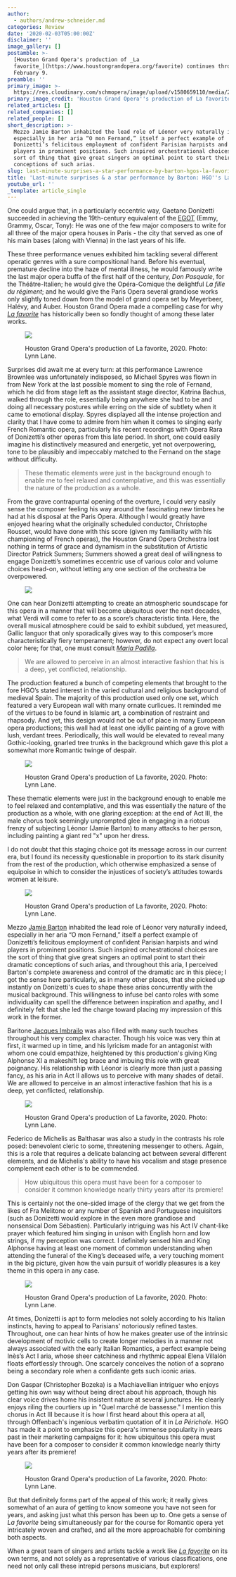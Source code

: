 ```yaml
---
author:
  - authors/andrew-schneider.md
categories: Review
date: '2020-02-03T05:00:00Z'
disclaimer: ''
image_gallery: []
postamble: >-
  [Houston Grand Opera's production of _La
  favorite_](https://www.houstongrandopera.org/favorite) continues through
  February 9.
preamble: ''
primary_image: >-
  https://res.cloudinary.com/schmopera/image/upload/v1580659110/media/2020/02/sqHGO-LaFavorite-2020-OrchestraDressRehearsal-PhotographerLynnLane-206_bl4hwm.jpg
primary_image_credit: 'Houston Grand Opera''s production of La favorite, 2020. Photo: Lynn Lane.'
related_articles: []
related_companies: []
related_people: []
short_description: >-
  Mezzo Jamie Barton inhabited the lead role of Léonor very naturally indeed,
  especially in her aria “O mon Fernand,” itself a perfect example of
  Donizetti’s felicitous employment of confident Parisian harpists and wind
  players in prominent positions. Such inspired orchestrational choices are the
  sort of thing that give great singers an optimal point to start their dramatic
  conceptions of such arias.
slug: last-minute-surprises-a-star-performance-by-barton-hgos-la-favorite
title: 'Last-minute surprises & a star performance by Barton: HGO''s La Favorite'
youtube_url: ''
_template: article_single
---
```


One could argue that, in a particularly eccentric way, Gaetano Donizetti succeeded in achieving the 19th-century equivalent of the [EGOT](https://en.wikipedia.org/wiki/List_of_people_who_have_won_Academy,_Emmy,_Grammy,_and_Tony_Awards) (Emmy, Grammy, Oscar, Tony): He was one of the few major composers to write for all three of the major opera houses in Paris - the city that served as one of his main bases (along with Vienna) in the last years of his life.

These three performance venues exhibited him tackling several different operatic genres with a sure compositional hand. Before his eventual, premature decline into the haze of mental illness, he would famously write the last major opera buffa of the first half of the century, _Don Pasquale_, for the Théâtre-Italien; he would give the Opéra-Comique the delightful _La fille du régiment_; and he would give the Paris Opera several grandiose works only slightly toned down from the model of grand opera set by Meyerbeer, Halévy, and Auber. Houston Grand Opera made a compelling case for why [_La favorite_](https://www.houstongrandopera.org/favorite) has historically been so fondly thought of among these later works.

<figure data-type="image">

![](https://res.cloudinary.com/schmopera/image/upload/v1580659414/media/2020/02/HGO-LaFavorite-2020-OrchestraDressRehearsal-PhotographerLynnLane-104_wd0rs7.jpg)

<figcaption>Houston Grand Opera's production of La favorite, 2020. Photo: Lynn Lane.</figcaption>

</figure>

Surprises did await me at every turn: at this performance Lawrence Brownlee was unfortunately indisposed, so Michael Spyres was flown in from New York at the last possible moment to sing the role of Fernand, which he did from stage left as the assistant stage director, Katrina Bachus, walked through the role, essentially being anywhere she had to be and doing all necessary postures while erring on the side of subtlety when it came to emotional display. Spyres displayed all the intense projection and clarity that I have come to admire from him when it comes to singing early French Romantic opera, particularly his recent recordings with Opera Rara of Donizetti’s other operas from this late period. In short, one could easily imagine his distinctively measured and energetic, yet not overpowering, tone to be plausibly and impeccably matched to the Fernand on the stage without difficulty.

> These thematic elements were just in the background enough to enable me to feel relaxed and contemplative, and this was essentially the nature of the production as a whole.

From the grave contrapuntal opening of the overture, I could very easily sense the composer feeling his way around the fascinating new timbres he had at his disposal at the Paris Opera. Although I would greatly have enjoyed hearing what the originally scheduled conductor, Christophe Rousset, would have done with this score (given my familiarity with his championing of French operas), the Houston Grand Opera Orchestra lost nothing in terms of grace and dynamism in the substitution of Artistic Director Patrick Summers; Summers showed a great deal of willingness to engage Donizetti’s sometimes eccentric use of various color and volume choices head-on, without letting any one section of the orchestra be overpowered.

<figure data-type="image">

![](https://res.cloudinary.com/schmopera/image/upload/v1580659279/media/2020/02/HGO-LaFavorite-2020-OrchestraDressRehearsalPhotographerLynnLane-63_fzhvld.jpg)

<figcaption></figcaption>

</figure>

One can hear Donizetti attempting to create an atmospheric soundscape for this opera in a manner that will become ubiquitous over the next decades, what Verdi will come to refer to as a score’s characteristic tinta. Here, the overall musical atmosphere could be said to exhibit subdued, yet measured, Gallic languor that only sporadically gives way to this composer’s more characteristically fiery temperament; however, do not expect any overt local color here; for that, one must consult [_Maria Padilla_](https://en.wikipedia.org/wiki/Maria_Padilla).

> We are allowed to perceive in an almost interactive fashion that his is a deep, yet conflicted, relationship.

The production featured a bunch of competing elements that brought to the fore HGO’s stated interest in the varied cultural and religious background of medieval Spain. The majority of this production used only one set, which featured a very European wall with many ornate curlicues. It reminded me of the virtues to be found in Islamic art, a combination of restraint and rhapsody. And yet, this design would not be out of place in many European opera productions; this wall had at least one idyllic painting of a grove with lush, verdant trees. Periodically, this wall would be elevated to reveal many Gothic-looking, gnarled tree trunks in the background which gave this plot a somewhat more Romantic twinge of despair.

<figure data-type="image">

![](https://res.cloudinary.com/schmopera/image/upload/v1580659239/media/2020/02/HGO-LaFavorite-2020-OrchestraDressRehearsalPhotographerLynnLane-81_t8cwxs.jpg)

<figcaption>Houston Grand Opera's production of La favorite, 2020. Photo: Lynn Lane.</figcaption>

</figure>

These thematic elements were just in the background enough to enable me to feel relaxed and contemplative, and this was essentially the nature of the production as a whole, with one glaring exception: at the end of Act III, the male chorus took seemingly unprompted glee in engaging in a riotous frenzy of subjecting Léonor (Jamie Barton) to many attacks to her person, including painting a giant red "x" upon her dress.

I do not doubt that this staging choice got its message across in our current era, but I found its necessity questionable in proportion to its stark disunity from the rest of the production, which otherwise emphasized a sense of equipoise in which to consider the injustices of society’s attitudes towards women at leisure.

<figure data-type="image">

![](https://res.cloudinary.com/schmopera/image/upload/v1580659262/media/2020/02/HGO-LaFavorite-2020-OrchestraDressRehearsalPhotographerLynnLane-74_aakgve.jpg)

<figcaption>Houston Grand Opera's production of La favorite, 2020. Photo: Lynn Lane.</figcaption>

</figure>

Mezzo [Jamie Barton](/talking-with-singers-jamie-barton/) inhabited the lead role of Léonor very naturally indeed, especially in her aria “O mon Fernand,” itself a perfect example of Donizetti’s felicitous employment of confident Parisian harpists and wind players in prominent positions. Such inspired orchestrational choices are the sort of thing that give great singers an optimal point to start their dramatic conceptions of such arias, and throughout this aria, I perceived Barton's complete awareness and control of the dramatic arc in this piece; I got the sense here particularly, as in many other places, that she picked up instantly on Donizetti's cues to shape these arias concurrently with the musical background. This willingness to infuse bel canto roles with some individuality can spell the difference between inspiration and apathy, and I definitely felt that she led the charge toward placing my impression of this work in the former.

Baritone [Jacques Imbrailo](/scene/people/jacques-imbrailo/) was also filled with many such touches throughout his very complex character. Though his voice was very thin at first, it warmed up in time, and his lyricism made for an antagonist with whom one could empathize, heightened by this production's giving King Alphonse XI a makeshift leg brace and imbuing this role with great poignancy. His relationship with Léonor is clearly more than just a passing fancy, as his aria in Act II allows us to perceive with many shades of detail. We are allowed to perceive in an almost interactive fashion that his is a deep, yet conflicted, relationship.

<figure data-type="image">

![](https://res.cloudinary.com/schmopera/image/upload/v1580659179/media/2020/02/HGO-LaFavorite-2020-OrchestraDressRehearsal-PhotographerLynnLane-176_cdlzn5.jpg)

<figcaption>Houston Grand Opera's production of La favorite, 2020. Photo: Lynn Lane.</figcaption>

</figure>

Federico de Michelis as Balthasar was also a study in the contrasts his role posed: benevolent cleric to some, threatening messenger to others. Again, this is a role that requires a delicate balancing act between several different elements, and de Michelis's ability to have his vocalism and stage presence complement each other is to be commended.

> How ubiquitous this opera must have been for a composer to consider it common knowledge nearly thirty years after its premiere!

This is certainly not the one-sided image of the clergy that we get from the likes of Fra Melitone or any number of Spanish and Portuguese inquisitors (such as Donizetti would explore in the even more grandiose and nonsensical Dom Sébastien). Particularly intriguing was his Act IV chant-like prayer which featured him singing in unison with English horn and low strings, if my perception was correct. I definitely sensed him and King Alphonse having at least one moment of common understanding when attending the funeral of the King’s deceased wife, a very touching moment in the big picture, given how the vain pursuit of worldly pleasures is a key theme in this opera in any case.

<figure data-type="image">

![](https://res.cloudinary.com/schmopera/image/upload/v1580659427/media/2020/02/HGO-LaFavorite-2020-OrchestraDressRehearsal-PhotographerLynnLane-215_icj07i.jpg)

<figcaption>Houston Grand Opera's production of La favorite, 2020. Photo: Lynn Lane.</figcaption>

</figure>

At times, Donizetti is apt to form melodies not solely according to his Italian instincts, having to appeal to Parisians' notoriously refined tastes. Throughout, one can hear hints of how he makes greater use of the intrinsic development of motivic cells to create longer melodies in a manner not always associated with the early Italian Romantics, a perfect example being Inès’s Act I aria, whose sheer catchiness and rhythmic appeal Elena Villalón floats effortlessly through. One scarcely conceives the notion of a soprano being a secondary role when a confidante gets such iconic arias.

Don Gaspar (Christopher Bozeka) is a Machiavellian intriguer who enjoys getting his own way without being direct about his approach, though his clear voice drives home his insistent nature at several junctures. He clearly enjoys riling the courtiers up in "Quel marché de bassesse." I mention this chorus in Act III because it is how I first heard about this opera at all, through Offenbach's ingenious verbatim quotation of it in _La Périchole_. HGO has made it a point to emphasize this opera's immense popularity in years past in their marketing campaigns for it: how ubiquitous this opera must have been for a composer to consider it common knowledge nearly thirty years after its premiere!

<figure data-type="image">

![](https://res.cloudinary.com/schmopera/image/upload/v1580659200/media/2020/02/HGO-LaFavorite-2020-OrchestraDressRehearsal-PhotographerLynnLane-144_spf9y7.jpg)

<figcaption>Houston Grand Opera's production of La favorite, 2020. Photo: Lynn Lane.</figcaption>

</figure>

But that definitely forms part of the appeal of this work; it really gives somewhat of an aura of getting to know someone you have not seen for years, and asking just what this person has been up to. One gets a sense of _La favorite_ being simultaneously par for the course for Romantic opera yet intricately woven and crafted, and all the more approachable for combining both aspects.

When a great team of singers and artists tackle a work like [_La favorite_](https://www.houstongrandopera.org/favorite) on its own terms, and not solely as a representative of various classifications, one need not only call these intrepid persons musicians, but explorers!
